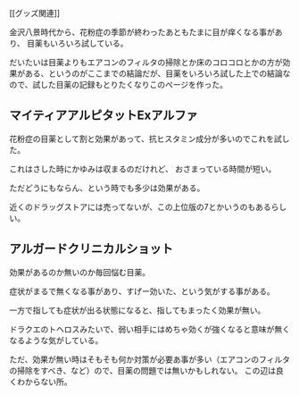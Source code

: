 [[グッズ関連]]

金沢八景時代から、花粉症の季節が終わったあともたまに目が痒くなる事があり、
目薬もいろいろ試している。

だいたいは目薬よりもエアコンのフィルタの掃除とか床のコロコロとかの方が効果がある、というのがここまでの結論だが、目薬をいろいろ試した上での結論なので、試した目薬の記録もとりたくなりこのページを作った。

## マイティアアルピタットExアルファ

花粉症の目薬として割と効果があって、抗ヒスタミン成分が多いのでこれを試した。

これはさした時にかゆみは収まるのだけれど、
おさまっている時間が短い。

ただどうにもならん、という時でも多少は効果がある。

近くのドラッグストアには売ってないが、この上位版の7とかいうのもあるらしい。

## アルガードクリニカルショット

効果があるのか無いのか毎回悩む目薬。

症状がまるで無くなる事があり、すげー効いた、という気がする事がある。

一方で指しても症状が出る状態になると、指してもまったく効果が無い。

ドラクエのトヘロスみたいで、弱い相手にはめちゃ効くが強くなると意味が無くなるような気がしている。

ただ、効果が無い時はそもそも何か対策が必要あ事が多い（エアコンのフィルタの掃除をすべき、など）ので、目薬の問題では無いかもしれない。
この辺は良くわからない所。